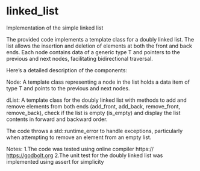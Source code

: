 # linked_list
 Implementation of the simple linked list
 
 The provided code implements a template class for a doubly linked list. 
The list allows the insertion and deletion of elements at both the front and back ends. 
Each node contains data of a generic type T and pointers to the previous and next nodes, 
facilitating bidirectional traversal.

Here’s a detailed description of the components:

Node<T>: 
A template class representing a node in the list holds a data item of type T and points to the previous and next nodes.

dList<T>: A template class for the doubly linked list with methods to 
add and remove elements from both ends 
(add_front, add_back, remove_front, remove_back), 
check if the list is empty (is_empty) and 
display the list contents in forward and backward order.

The code throws a std::runtime_error to handle exceptions, particularly when attempting to remove an element from an empty list. 

Notes: 
1.The code was tested using online compiler https:// https://godbolt.org
2.The unit test for the doubly linked list was implemented using assert for simplicity

